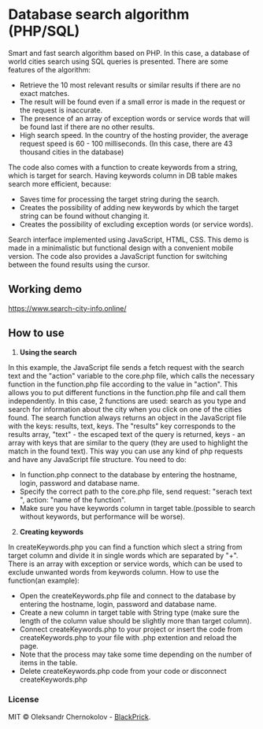 # Database search algorithm (PHP/SQL)
Smart and fast search algorithm based on PHP. In this case, a database of world cities search using SQL queries is presented. There are some features of the algorithm:
+ Retrieve the 10 most relevant results or similar results if there are no exact matches.
+ The result will be found even if a small error is made in the request or the request is inaccurate.
+ The presence of an array of exception words or service words that will be found last if there are no other results.
+ High search speed. In the country of the hosting provider, the average request speed is 60 - 100 milliseconds. 
  (In this case, there are 43 thousand cities in the database)
  
The code also comes with a function to create keywords from a string, which is target for search. Having keywords column in DB table makes search more efficient, because:
+ Saves time for processing the target string during the search.
+ Creates the possibility of adding new keywords by which the target string can be found without changing it.
+ Creates the possibility of excluding exception words (or service words).

Search interface implemented using JavaScript, HTML, CSS. This demo is made in a minimalistic but functional design with a convenient mobile version. 
The code also provides a JavaScript function for switching between the found results using the cursor.

## Working demo
https://www.search-city-info.online/

## How to use
1. **Using the search**

In this example, the JavaScript file sends a fetch request with the search text and the "action" variable to the core.php file, which calls the necessary function
in the function.php file according to the value in "action". This allows you to put different functions in the function.php file and call them independently.
In this case, 2 functions are used: search as you type and search for information about the city when you click on one of the cities found.
The search function always returns an object in the JavaScript file with the keys: results, text, keys. The "results" key corresponds to the results array, 
"text" - the escaped text of the query is returned, keys - an array with keys that are similar to the query (they are used to highlight the match in the found text).
This way you can use any kind of php requests and have any JavaScript file structure. You need to do: 
+ In function.php connect to the database by entering the hostname, login, password and database name.
+ Specify the correct path to the core.php file, send request: "serach text ", action: "name of the function".
+ Make sure you have keywords column in target table.(possible to search without keywords, but performance will be worse).

2. **Creating keywords**
   
In createKeywords.php you can find a function which slect a string from target column and divide it in single words which are separated by "+". 
There is an array with exception or service words, which can be used to exclude unwanted words from keywords column. How to use the function(an example):
+ Open the createKeywords.php file and connect to the database by entering the hostname, login, password and database name.
+ Create a new column in target table with String type (make sure the length of the column value should be slightly more than target column).
+ Connect createKeywords.php to your project or insert the code from createKeywords.php to your file with .php extention and reload the page.
+ Note that the process may take some time depending on the number of items in the table.
+ Delete createKeywords.php code from your code or disconnect createKeywords.php

### License
MIT © Oleksandr Chernokolov - [BlackPrick](https://github.com/BlackPrick).
